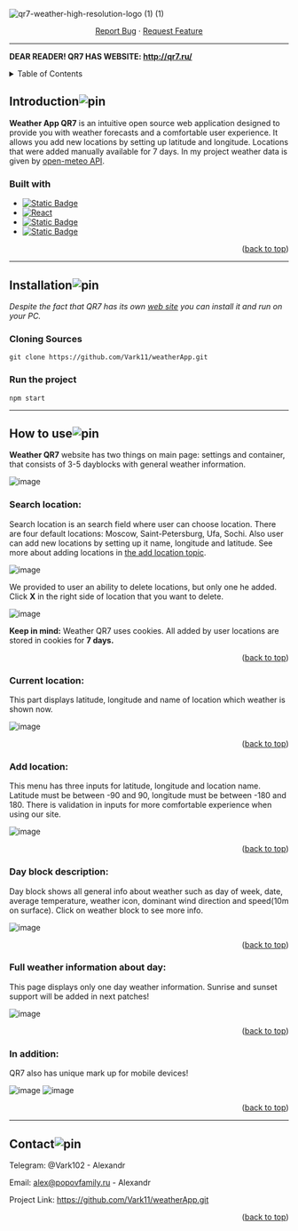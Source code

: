<a id="readme-top"></a>
![qr7-weather-high-resolution-logo (1) (1)](https://github.com/user-attachments/assets/69617ae5-1d57-4aec-b287-91e8897f423b)
  <p align="center">
    <a href="https://github.com/othneildrew/Best-README-Template/issues/new?labels=bug&template=bug-report---.md">Report Bug</a>
    ·
    <a href="https://github.com/othneildrew/Best-README-Template/issues/new?labels=enhancement&template=feature-request---.md">Request Feature</a>
  </p>

---

**DEAR READER! QR7 HAS WEBSITE: http://qr7.ru/**
<!-- TABLE OF CONTENTS -->
<details>
  <summary>Table of Contents</summary>
  <ol>
    <li>
      <a href="#introduction">Introduction</a>
      <ul>
        <li><a href="#built-with">Built With</a></li>
      </ul>
    </li>
    <li>
      <a href="#installation">Installation</a>
      <ul>
        <li><a href="#cloning-sources">Cloning Sources</a></li>
        <li><a href="#run-the-project">Run the project</a></li>
      </ul>
    </li>
    <li><a href="#how-to-use">How to use</a>
     <ul>
        <li><a href="#search-location">Search location</a></li>
        <li><a href="#current-location">Current location</a></li>
        <li><a href="#add-location">Add location</a></li>
        <li><a href="#day-block-description">Day block description</a></li>
        <li><a href="#full-weather-information-about-day">Full weather information about day</a></li>
        <li><a href="#in-addition">In addition</a></li>
      </ul>
    </li>
    <li><a href="#contact">Contact</a></li>
  </ol>
</details>

## Introduction![pin](https://github.com/user-attachments/assets/a22a54e1-cf98-4041-a491-c23b176a1e79)<?xml version="1.0" encoding="UTF-8"?>

**Weather App QR7** is an intuitive open source web application designed to provide you with weather forecasts and a comfortable user experience. It allows you add new locations by setting up latitude and longitude. Locations that were added manually available for 7 days. In my project weather data is given by [open-meteo API](https://open-meteo.com/). 


### Built with
  * [![Static Badge](https://img.shields.io/badge/typescript-white?style=for-the-badge&logo=typescript&logoColor=white&logoSize=20&color=%233178C6)](https://www.typescriptlang.org/)
  * [![React](https://img.shields.io/badge/React-20232A?style=for-the-badge&logo=react&logoColor=61DAFB)](https://reactjs.org/)
  * [![Static Badge](https://img.shields.io/badge/sass-%23BF4080?style=for-the-badge&logo=sass&logoColor=white&logoSize=20&color=%23BF4080)](https://sass-lang.com/)
  * [![Static Badge](https://img.shields.io/badge/webpack-white?style=for-the-badge&logo=webpack&logoColor=white&logoSize=20&color=%2375AFCC)](https://webpack.js.org/)

<p align="right">(<a href="#readme-top">back to top</a>)</p>

---

## Installation![pin](https://github.com/user-attachments/assets/a22a54e1-cf98-4041-a491-c23b176a1e79)<?xml version="1.0" encoding="UTF-8"?>

*Despite the fact that QR7 has its own [web site](http://qr7.ru/) you can install it and run on your PC.*
### Cloning Sources
```
git clone https://github.com/Vark11/weatherApp.git
```
### Run the project
```
npm start
```
---

## How to use![pin](https://github.com/user-attachments/assets/a22a54e1-cf98-4041-a491-c23b176a1e79)<?xml version="1.0" encoding="UTF-8"?>
**Weather QR7** website has two things on main page: settings and container, that consists of 3-5 dayblocks with general weather information.

![image](https://github.com/user-attachments/assets/64293b6c-4b4d-42eb-a3f7-42d505544faa)

### Search location:
Search location is an search field where user can choose location. There are four default locations: Moscow, Saint-Petersburg, Ufa, Sochi. Also user can add new locations by setting up it name, longitude and latitude. See more about adding locations in [the add location topic](#add-location).

![image](https://github.com/user-attachments/assets/967f195a-6cad-458f-9ed1-1dd36efa7823)

We provided to user an ability to delete locations, but only one he added. Click **X** in the right side of location that you want to delete.

![image](https://github.com/user-attachments/assets/1a982305-68a3-438b-a20e-0efc1abe885b)

**Keep in mind:** Weather QR7 uses cookies. All added by user locations are stored in cookies for **7 days.**
<p align="right">(<a href="#readme-top">back to top</a>)</p>

### Current location:
This part displays latitude, longitude and name of location which weather is shown now.

![image](https://github.com/user-attachments/assets/4c48bdfb-d7fb-4fd8-8b8d-851f2cfa649b)
<p align="right">(<a href="#readme-top">back to top</a>)</p>

### Add location:
This menu has three inputs for latitude, longitude and location name. Latitude must be between -90 and 90, longitude must be between -180 and 180. There is validation in inputs for more comfortable experience when using our site.

![image](https://github.com/user-attachments/assets/99c28f35-2577-4154-9a65-70c3d20ad375)
<p align="right">(<a href="#readme-top">back to top</a>)</p>

### Day block description:
Day block shows all general info about weather such as day of week, date, average temperature, weather icon, dominant wind direction and speed(10m on surface). Click on weather block to see more info.

![image](https://github.com/user-attachments/assets/2eaaeb2f-9efb-420a-8960-f303ca4731d9)
<p align="right">(<a href="#readme-top">back to top</a>)</p>

### Full weather information about day:
This page displays only one day weather information. Sunrise and sunset support will be added in next patches!

![image](https://github.com/user-attachments/assets/e32b7293-ddfd-42d4-923b-1c70462cf671)
<p align="right">(<a href="#readme-top">back to top</a>)</p>

### In addition:

QR7 also has unique mark up for mobile devices!

![image](https://github.com/user-attachments/assets/0410761e-30c0-44dc-9713-85c4d109583c)
![image](https://github.com/user-attachments/assets/ae20baf6-6526-4e41-aa8e-e38442599d7f)

<p align="right">(<a href="#readme-top">back to top</a>)</p>

---

## Contact![pin](https://github.com/user-attachments/assets/a22a54e1-cf98-4041-a491-c23b176a1e79)<?xml version="1.0" encoding="UTF-8"?>
  
  Telegram: @Vark102 - Alexandr
  
  Email: alex@popovfamily.ru - Alexandr

Project Link: https://github.com/Vark11/weatherApp.git

<p align="right">(<a href="#readme-top">back to top</a>)</p>










